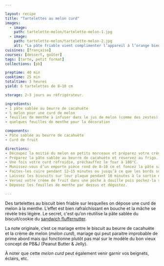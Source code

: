 ```yaml
---

layout: recipe
title: "Tartelettes au melon curd"
images:
  - image:
    path: tartelette-melon/tartelette-melon-1.jpg
  - image:
    path: tartelette-melon/tartelette-melon-2.jpg
    alt: "La pâte friable vient complimenter l’appareil à l’orange bien crémeux tandis que le chocolat vient enrober le tout en bouche."
cuisines: [française]
courses: [dessert, goûter]
tags: [tarte, petit format]
collections: [pb]

preptime: 40 min
cooktime: 25 min
totaltime: 3 heures
yield: 6 tartelettes de 8–10 cm

storage: 2–3 jours au réfrigérateur.

ingredients:
- 1 pâte sablée au beurre de cacahuète
- ½ melon pour une curd de melon
- feuilles de menthe à infuser dans le jus de melon (comme des zestes)
- quelques feuilles de menthe pour la décoration

components:
- Pâte sablée au beurre de cacahuète
- Curd de fruit

directions:
- Découpez la moitié du melon en petits morceaux et préparez votre crème de fruit en utilisant quelques feuilles de menthe comme des zestes à infuser.
- Préparez la pâte sablée au beurre de cacahuète et réservez au frigo.
- Une fois votre curd refroidie, préchauffez le four à 180°C.
- Munissez-vous d’un emporte pièce rond de 8–10 cm et foncez la pâte sablée dedans pour créer des fonds de tarte, comme vous le feriez pour un cheesecake sans cuisson. Faites bien attention de ne pas abimer les bords en relevant l’emporte-pièce.
- Faites-les cuire pendant 12–15 minutes ou jusqu’à ce que les bords soient légèrement dorés – ou qu’une très légère indentation reste après avoir appuyé dessus avec le doigt. Surveillez avec attention car les cookies peuvent brunir extrêmement rapidement en fin de cuisson.
- Laissez les biscuits sur leur plaque pendant 10 minutes à la sortie du four puis transférez-les sur une grille pour les faire refroidir. Ils devraient durcir en refroidissant.
- Versez votre crème de fruit dans une poche à douille puis pochez-la sur chaque biscuit, comme vous le sentez – c’est le moment de laissez s’exprimer l’artiste qui somnole en vous.
- Déposez les feuilles de menthe par dessus et dégustez.

---
```


Des tartelettes au biscuit bien friable sur lesquelles on dépose une curd de melon à la menthe. L’effet est bien rafraîchissant en bouche et la mâche se révèle très légère. Le secret, c'est qu’on réutilise la pâte sablée du biscuit/cookie du [sandwich fluffernutter](fluffernutter-cookie.html).

La note originale, c’est ce mariage entre le biscuit au beurre de cacahuète et la crème de melon (<i lang="en">melon curd</i>), mariage qui peut paraitre improbable de prime abord mais qui fonctionne plutôt pas mal sur le modèle du bon vieux concept de PB&J (Peanut Butter & Jelly). 

À noter que cette <i lang="en">melon curd</i> peut également venir garnir vos beignets, éclairs, etc.
